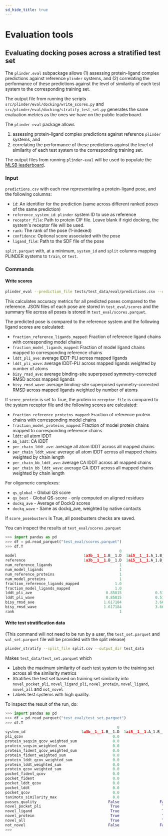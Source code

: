 ```yaml
---
sd_hide_title: true
---
```


# Evaluation tools

## Evaluating docking poses across a stratified test set

The `plinder.eval` subpackage allows (1) assessing protein-ligand complex predictions against reference `plinder` systems, and
(2) correlating the performance of these predictions against the level of similarity of each test system to the corresponding training set.

The output file from running the scripts `src/plinder/eval/docking/write_scores.py` and `src/plinder/eval/docking/stratify_test_set.py` generates the same evaluation metrics as the ones we have on the public leaderboard.

The `plinder-eval` package allows

1. assessing protein-ligand complex predictions against reference `plinder` systems, and
2. correlating the performance of these predictions against the level of similarity of
each test system to the corresponding training set.

The output files from running `plinder-eval` will be used to populate the [MLSB leaderboard](https://www.mlsb.io/#challenge).

### Input

`predictions.csv` with each row representating a protein-ligand pose, and the following columns:

- `id`: An identifier for the prediction (same across different ranked poses of the same prediction)
- `reference_system_id`: `plinder` system ID to use as reference
- `receptor_file`: Path to protein CIF file. Leave blank if rigid docking, the system's receptor file will be used.
- `rank`: The rank of the pose (1-indexed)
- `confidence`: Optional score associated with the pose
- `ligand_file`: Path to the SDF file of the pose

`split.parquet` with, at a minimum, `system_id` and `split` columns mapping PLINDER systems to `train`, or `test`.

### Commands

#### Write scores

```bash
plinder_eval --prediction_file tests/test_data/eval/predictions.csv --output_dir test_eval/ --num_processes 8
```

This calculates accuracy metrics for all predicted poses compared to the reference. JSON files of each pose are stored in `test_eval/scores` and the summary file across all poses is stored in `test_eval/scores.parquet`.

The predicted pose is compared to the reference system and the following ligand scores are calculated:

- `fraction_reference_ligands_mapped`: Fraction of reference ligand chains with corresponding model chains
- `fraction_model_ligands_mapped`: Fraction of model ligand chains mapped to corresponding reference chains
- `lddt_pli_ave`: average lDDT-PLI across mapped ligands
- `lddt_pli_wave`: average lDDT-PLI across mapped ligands weighted by number of atoms
- `bisy_rmsd_ave`: average binding-site superposed symmetry-corrected RMSD across mapped ligands
- `bisy_rmsd_wave`: average binding-site superposed symmetry-corrected RMSD across mapped ligands weighted by number of atoms

If `score_protein` is set to True, the protein in `receptor_file` is compared to the system receptor file and the following scores are calculated:

- `fraction_reference_proteins_mapped`: Fraction of reference protein chains with corresponding model chains
- `fraction_model_proteins_mapped`: Fraction of model protein chains mapped to corresponding reference chains
- `lddt`: all atom lDDT
- `bb_lddt`: CA lDDT
- `per_chain_lddt_ave`: average all atom lDDT across all mapped chains
- `per_chain_lddt_wave`: average all atom lDDT across all mapped chains weighted by chain length
- `per_chain_bb_lddt_ave`: average CA lDDT across all mapped chains
- `per_chain_bb_lddt_wave`: average CA lDDT across all mapped chains weighted by chain length

For oligomeric complexes:

- `qs_global` - Global QS score
- `qs_best` - Global QS-score - only computed on aligned residues
- `dockq_ave` - Average of DockQ scores
- `dockq_wave` - Same as dockq_ave, weighted by native contacts

If `score_posebusters` is True, all posebusters checks are saved.

You can inspect the results at `test_eval/scores.parquet`

```python
>>> import pandas as pd
>>> df = pd.read_parquet("test_eval/scores.parquet")
>>> df.T
                                                   0                      1
model                              1a3b__1__1.B__1.D  1ai5__1__1.A_1.B__1.D
reference                          1a3b__1__1.B__1.D  1ai5__1__1.A_1.B__1.D
num_reference_ligands                              1                      1
num_model_ligands                                  1                      1
num_reference_proteins                             1                      2
num_model_proteins                                 1                      2
fraction_reference_ligands_mapped                1.0                    1.0
fraction_model_ligands_mapped                    1.0                    1.0
lddt_pli_ave                                 0.85815               0.510695
lddt_pli_wave                                0.85815               0.510695
bisy_rmsd_ave                               1.617184               3.665143
bisy_rmsd_wave                              1.617184               3.665143
rank                                               1                      1
```

#### Write test stratification data

(This command will not need to be run by a user, the `test_set.parquet` and `val_set.parquet` file will be provided with the split release)

```bash
plinder_stratify --split_file split.csv --output_dir test_data
```

Makes `test_data/test_set.parquet` which

- Labels the maximum similarity of each test system to the training set across all the similarity metrics
- Stratifies the test set based on training set similarity into `novel_pocket_pli`, `novel_ligand_pli`, `novel_protein`, `novel_ligand`, `novel_all` and `not_novel`
- Labels test systems with high quality.

To inspect the result of the run, do:
```python
>>> import pandas as pd
>>> df = pd.read_parquet("test_eval/test_set.parquet")
>>> df.T
                                                  0                      1
system_id                         1a3b__1__1.B__1.D  1ai5__1__1.A_1.B__1.D
pli_qcov                                        0.0                    0.0
protein_seqsim_qcov_weighted_sum                0.0                    0.0
protein_seqsim_weighted_sum                     0.0                    0.0
protein_fident_qcov_weighted_sum                0.0                    0.0
protein_fident_weighted_sum                     0.0                    0.0
protein_lddt_qcov_weighted_sum                  0.0                    0.0
protein_lddt_weighted_sum                       0.0                    0.0
protein_qcov_weighted_sum                       0.0                    0.0
pocket_fident_qcov                              0.0                    0.0
pocket_fident                                   0.0                    0.0
pocket_lddt_qcov                                0.0                    0.0
pocket_lddt                                     0.0                    0.0
pocket_qcov                                     0.0                    0.0
tanimoto_similarity_max                         0.0                    0.0
passes_quality                                False                  False
novel_pocket_pli                               True                   True
novel_ligand                                   True                   True
novel_protein                                  True                   True
novel_all                                      True                   True
not_novel                                     False                  False
>>>
```
